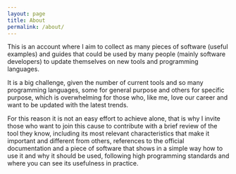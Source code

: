 ```yaml
---
layout: page
title: About
permalink: /about/
---
```


This is an account where I aim to collect as many pieces of software (useful examples) and guides that could be used by many people (mainly software developers) to update themselves on new tools and programming languages.

It is a big challenge, given the number of current tools and so many programming languages, some for general purpose and others for specific purpose, which is overwhelming for those who, like me, love our career and want to be updated with the latest trends.

For this reason it is not an easy effort to achieve alone, that is why I invite those who want to join this cause to contribute with a brief review of the tool they know, including its most relevant characteristics that make it important and different from others, references to the official documentation and a piece of software that shows in a simple way how to use it and why it should be used, following high programming standards and where you can see its usefulness in practice.